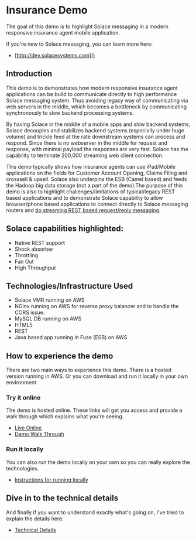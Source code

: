 # Insurance Demo

The goal of this demo is to highlight Solace messaging in a modern responsive insurance agent mobile application.

If you're new to Solace messaging, you can learn more here:

* [http://dev.solacesystems.com]()

## Introduction
This demo is to demonstrates how modern responsive insurance agent applications can be build to communicate directly to high performance Solace messaging system. Thus avoiding legacy way of communicating via web servers in the middle, which becomes a bottleneck by communicating synchronously to slow backend processing systems.

By having Solace in the middle of a mobile apps and slow backend systems, Solace decouples and stabilizes backend systems (especially under huge volume) and trickle feed at the rate downstream systems can process and respond. Since there is no webserver in the middle for request and response, with minimal payload the responses are very fast. Solace has the capability to terminate 200,000 streaming web client connection.

This demo typically shows how insurance agents can use iPad/Mobile applications on the fields for Customer Account Opening, Claims Filing and crosssell & upsell. Solace also underpins the ESB (Camel based) and feeds the Hadoop big data storage (not a part of the demo).The purpose of this demo is also to highlight challenges/limitations of typical/legacy REST based applications and to demonstrate Solace capability to allow browser/phone based applications to connect directly to Solace messaging routers and [do streaming REST based request/reply messaging](https://sftp.solacesystems.com/Portal_Docs/#page/REST_Messaging_Protocol_Guide/About_This_Document.html).


## Solace capabilities highlighted:
- Native REST support
- Shock absorber
- Throttling
- Fan Out
- High Throughput

## Technologies/Infrastructure Used
- Solace VMR running on AWS
- NGinx running on AWS for reverse proxy balancer and to handle the CORS issue.
- MySQL DB running on AWS
- HTML5
- REST
- Java based app running in Fuse (ESB) on AWS

## How to experience the demo

There are two main ways to experience this demo. There is a hosted version running in AWS. Or you can download and run it locally in your own environment.

### Try it online

The demo is hosted online. These links will get you access and provide a walk through which explains what you're seeing.

* [Live Online](https://sumeetkoshal.github.io/insurance/demo.html)
* [Demo Walk Through](https://sumeetkoshal.github.io/insurance/walkthrough.html)

### Run it locally

You can also run the demo locally on your own so you can really explore the technologies.

* [Instructions for running locally](https://sumeetkoshal.github.io/insurance/download.html)

## Dive in to the technical details

And finally if you want to understand exactly what's going on, I've tried to explain the details here:

* [Technical Details](https://sumeetkoshal.github.io/insurance/details.html)
